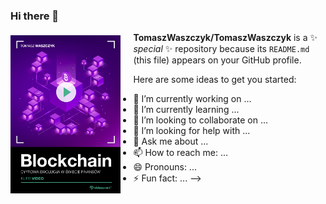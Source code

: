 ### Hi there 👋

<img style="float: left; max-height: 35%; max-width: 35%; padding: 5px 20px 20px 0px" src="okladka.png">


**TomaszWaszczyk/TomaszWaszczyk** is a ✨ _special_ ✨ repository because its `README.md` (this file) appears on your GitHub profile.

Here are some ideas to get you started:

- 🔭 I’m currently working on ...
- 🌱 I’m currently learning ...
- 👯 I’m looking to collaborate on ...
- 🤔 I’m looking for help with ...
- 💬 Ask me about ...
- 📫 How to reach me: ...
- 😄 Pronouns: ...
- ⚡ Fun fact: ...
-->
